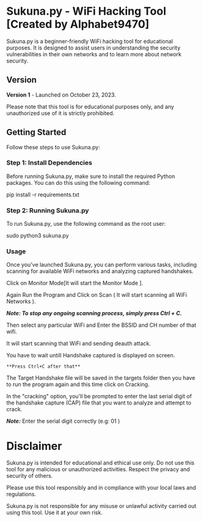 # Sukuna.py - WiFi Hacking Tool [Created by Alphabet9470]

Sukuna.py is a beginner-friendly WiFi hacking tool for educational purposes. It is designed to assist users in understanding the security vulnerabilities in their own networks and to learn more about network security.

## Version

**Version 1** - Launched on October 23, 2023.

Please note that this tool is for educational purposes only, and any unauthorized use of it is strictly prohibited.

## Getting Started

Follow these steps to use Sukuna.py:

### Step 1: Install Dependencies

Before running Sukuna.py, make sure to install the required Python packages. You can do this using the following command:

pip install -r requirements.txt


### Step 2: Running Sukuna.py

To run Sukuna.py, use the following command as the root user:

sudo python3 sukuna.py

### Usage

Once you've launched Sukuna.py, you can perform various tasks, including scanning for available WiFi networks and analyzing captured handshakes.

Click on Monitor Mode[It will start the Monitor Mode ].

Again Run the Program and Click on Scan ( It will start scanning all WiFi Networks ).

***Note: To stop any ongoing scanning process, simply press Ctrl + C.***

Then select any particular WiFi and Enter the BSSID and CH number of that wifi.

It will start scanning that WiFi and sending deauth attack.

You have to wait untill Handshake captured is displayed on screen.

	**Press Ctrl+C after that** 
 
The Target Handshake file will be saved in the targets folder then you have to run the program again and this time click on Cracking.

In the "cracking" option, you'll be prompted to enter the last serial digit of the handshake capture (CAP) file that you want to analyze and attempt to crack.

***Note:***
Enter the serial digit correctly (e.g: 01 )


# Disclaimer

Sukuna.py is intended for educational and ethical use only. Do not use this tool for any malicious or unauthorized activities. Respect the privacy and security of others.

Please use this tool responsibly and in compliance with your local laws and regulations.

Sukuna.py is not responsible for any misuse or unlawful activity carried out using this tool. Use it at your own risk.




